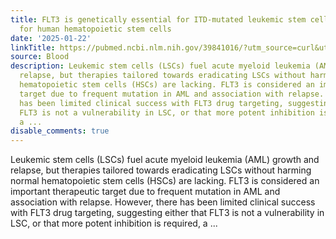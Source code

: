```yaml
---
title: FLT3 is genetically essential for ITD-mutated leukemic stem cells but dispensable
  for human hematopoietic stem cells
date: '2025-01-22'
linkTitle: https://pubmed.ncbi.nlm.nih.gov/39841016/?utm_source=curl&utm_medium=rss&utm_campaign=journals&utm_content=7603509&fc=None&ff=20250123170657&v=2.18.0.post9+e462414
source: Blood
description: Leukemic stem cells (LSCs) fuel acute myeloid leukemia (AML) growth and
  relapse, but therapies tailored towards eradicating LSCs without harming normal
  hematopoietic stem cells (HSCs) are lacking. FLT3 is considered an important therapeutic
  target due to frequent mutation in AML and association with relapse. However, there
  has been limited clinical success with FLT3 drug targeting, suggesting either that
  FLT3 is not a vulnerability in LSC, or that more potent inhibition is required,
  a ...
disable_comments: true
---
```

Leukemic stem cells (LSCs) fuel acute myeloid leukemia (AML) growth and relapse, but therapies tailored towards eradicating LSCs without harming normal hematopoietic stem cells (HSCs) are lacking. FLT3 is considered an important therapeutic target due to frequent mutation in AML and association with relapse. However, there has been limited clinical success with FLT3 drug targeting, suggesting either that FLT3 is not a vulnerability in LSC, or that more potent inhibition is required, a ...